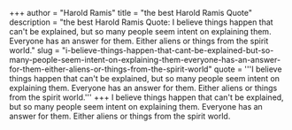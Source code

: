 +++
author = "Harold Ramis"
title = "the best Harold Ramis Quote"
description = "the best Harold Ramis Quote: I believe things happen that can't be explained, but so many people seem intent on explaining them. Everyone has an answer for them. Either aliens or things from the spirit world."
slug = "i-believe-things-happen-that-cant-be-explained-but-so-many-people-seem-intent-on-explaining-them-everyone-has-an-answer-for-them-either-aliens-or-things-from-the-spirit-world"
quote = '''I believe things happen that can't be explained, but so many people seem intent on explaining them. Everyone has an answer for them. Either aliens or things from the spirit world.'''
+++
I believe things happen that can't be explained, but so many people seem intent on explaining them. Everyone has an answer for them. Either aliens or things from the spirit world.

